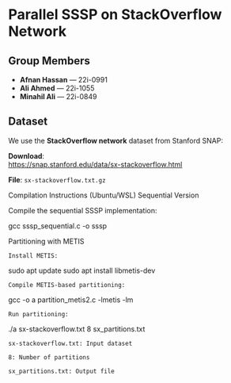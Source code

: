 # Parallel SSSP on StackOverflow Network

## Group Members
- **Afnan Hassan** — 22i-0991  
- **Ali Ahmed** — 22i-1055  
- **Minahil Ali** — 22i-0849  

## Dataset

We use the **StackOverflow network** dataset from Stanford SNAP:

 **Download**:  
https://snap.stanford.edu/data/sx-stackoverflow.html

 **File**: `sx-stackoverflow.txt.gz`  


Compilation Instructions (Ubuntu/WSL)
 Sequential Version

Compile the sequential SSSP implementation:

gcc sssp_sequential.c -o sssp

Partitioning with METIS

    Install METIS:

sudo apt update
sudo apt install libmetis-dev

    Compile METIS-based partitioning:

gcc -o a partition_metis2.c -lmetis -lm

    Run partitioning:

./a sx-stackoverflow.txt 8 sx_partitions.txt

    sx-stackoverflow.txt: Input dataset

    8: Number of partitions

    sx_partitions.txt: Output file
